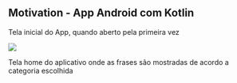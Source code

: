 ## Motivation - App Android com Kotlin

<p>Tela inicial do App, quando aberto pela primeira vez</p>
   <img src="https://github.com/darleyleal98/motivation-app-android/assets/132721098/608f8030-a311-440c-9c0a-f35dbe52f8f8" </img>
<p>Tela home do aplicativo onde as frases são mostradas de acordo a categoria escolhida</p>
